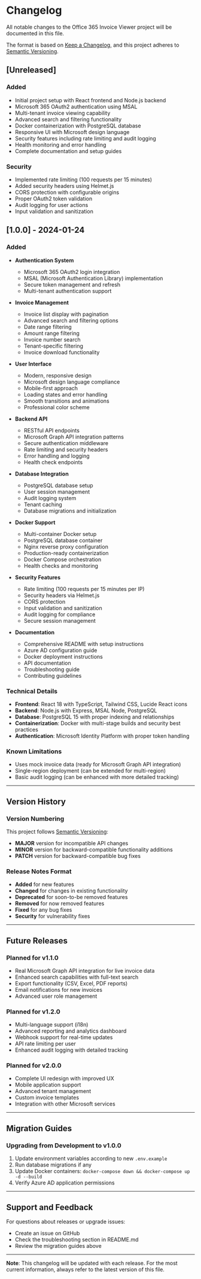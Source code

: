 # Changelog

All notable changes to the Office 365 Invoice Viewer project will be documented in this file.

The format is based on [Keep a Changelog](https://keepachangelog.com/en/1.0.0/),
and this project adheres to [Semantic Versioning](https://semver.org/spec/v2.0.0.html).

## [Unreleased]

### Added
- Initial project setup with React frontend and Node.js backend
- Microsoft 365 OAuth2 authentication using MSAL
- Multi-tenant invoice viewing capability
- Advanced search and filtering functionality
- Docker containerization with PostgreSQL database
- Responsive UI with Microsoft design language
- Security features including rate limiting and audit logging
- Health monitoring and error handling
- Complete documentation and setup guides

### Security
- Implemented rate limiting (100 requests per 15 minutes)
- Added security headers using Helmet.js
- CORS protection with configurable origins
- Proper OAuth2 token validation
- Audit logging for user actions
- Input validation and sanitization

## [1.0.0] - 2024-01-24

### Added
- **Authentication System**
  - Microsoft 365 OAuth2 login integration
  - MSAL (Microsoft Authentication Library) implementation
  - Secure token management and refresh
  - Multi-tenant authentication support

- **Invoice Management**
  - Invoice list display with pagination
  - Advanced search and filtering options
  - Date range filtering
  - Amount range filtering
  - Invoice number search
  - Tenant-specific filtering
  - Invoice download functionality

- **User Interface**
  - Modern, responsive design
  - Microsoft design language compliance
  - Mobile-first approach
  - Loading states and error handling
  - Smooth transitions and animations
  - Professional color scheme

- **Backend API**
  - RESTful API endpoints
  - Microsoft Graph API integration patterns
  - Secure authentication middleware
  - Rate limiting and security headers
  - Error handling and logging
  - Health check endpoints

- **Database Integration**
  - PostgreSQL database setup
  - User session management
  - Audit logging system
  - Tenant caching
  - Database migrations and initialization

- **Docker Support**
  - Multi-container Docker setup
  - PostgreSQL database container
  - Nginx reverse proxy configuration
  - Production-ready containerization
  - Docker Compose orchestration
  - Health checks and monitoring

- **Security Features**
  - Rate limiting (100 requests per 15 minutes per IP)
  - Security headers via Helmet.js
  - CORS protection
  - Input validation and sanitization
  - Audit logging for compliance
  - Secure session management

- **Documentation**
  - Comprehensive README with setup instructions
  - Azure AD configuration guide
  - Docker deployment instructions
  - API documentation
  - Troubleshooting guide
  - Contributing guidelines

### Technical Details
- **Frontend**: React 18 with TypeScript, Tailwind CSS, Lucide React icons
- **Backend**: Node.js with Express, MSAL Node, PostgreSQL
- **Database**: PostgreSQL 15 with proper indexing and relationships
- **Containerization**: Docker with multi-stage builds and security best practices
- **Authentication**: Microsoft Identity Platform with proper token handling

### Known Limitations
- Uses mock invoice data (ready for Microsoft Graph API integration)
- Single-region deployment (can be extended for multi-region)
- Basic audit logging (can be enhanced with more detailed tracking)

---

## Version History

### Version Numbering
This project follows [Semantic Versioning](https://semver.org/):
- **MAJOR** version for incompatible API changes
- **MINOR** version for backward-compatible functionality additions
- **PATCH** version for backward-compatible bug fixes

### Release Notes Format
- **Added** for new features
- **Changed** for changes in existing functionality
- **Deprecated** for soon-to-be removed features
- **Removed** for now removed features
- **Fixed** for any bug fixes
- **Security** for vulnerability fixes

---

## Future Releases

### Planned for v1.1.0
- Real Microsoft Graph API integration for live invoice data
- Enhanced search capabilities with full-text search
- Export functionality (CSV, Excel, PDF reports)
- Email notifications for new invoices
- Advanced user role management

### Planned for v1.2.0
- Multi-language support (i18n)
- Advanced reporting and analytics dashboard
- Webhook support for real-time updates
- API rate limiting per user
- Enhanced audit logging with detailed tracking

### Planned for v2.0.0
- Complete UI redesign with improved UX
- Mobile application support
- Advanced tenant management
- Custom invoice templates
- Integration with other Microsoft services

---

## Migration Guides

### Upgrading from Development to v1.0.0
1. Update environment variables according to new `.env.example`
2. Run database migrations if any
3. Update Docker containers: `docker-compose down && docker-compose up -d --build`
4. Verify Azure AD application permissions

---

## Support and Feedback

For questions about releases or upgrade issues:
- Create an issue on GitHub
- Check the troubleshooting section in README.md
- Review the migration guides above

---

**Note**: This changelog will be updated with each release. For the most current information, always refer to the latest version of this file.